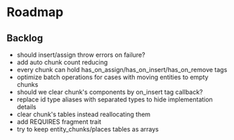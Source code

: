 # Roadmap

## Backlog

- should insert/assign throw errors on failure?
- add auto chunk count reducing
- every chunk can hold has_on_assign/has_on_insert/has_on_remove tags
- optimize batch operations for cases with moving entities to empty chunks
- should we clear chunk's components by on_insert tag callback?
- replace id type aliases with separated types to hide implementation details
- clear chunk's tables instead reallocating them
- add REQUIRES fragment trait
- try to keep entity_chunks/places tables as arrays
